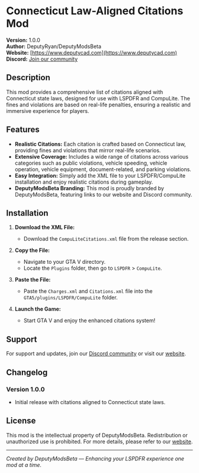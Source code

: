 # Connecticut Law-Aligned Citations Mod

**Version:** 1.0.0  
**Author:** DeputyRyan/DeputyModsBeta  
**Website:** [https://www.deputycad.com](https://www.deputycad.com)  
**Discord:** [Join our community](https://discord.gg/UF88cEKxCZ)

## Description

This mod provides a comprehensive list of citations aligned with Connecticut state laws, designed for use with LSPDFR and CompuLite. The fines and violations are based on real-life penalties, ensuring a realistic and immersive experience for players.

## Features

- **Realistic Citations:** Each citation is crafted based on Connecticut law, providing fines and violations that mirror real-life scenarios.
- **Extensive Coverage:** Includes a wide range of citations across various categories such as public violations, vehicle speeding, vehicle operation, vehicle equipment, document-related, and parking violations.
- **Easy Integration:** Simply add the XML file to your LSPDFR/CompuLite installation and enjoy realistic citations during gameplay.
- **DeputyModsBeta Branding:** This mod is proudly branded by DeputyModsBeta, featuring links to our website and Discord community.

## Installation

1. **Download the XML File:**
   - Download the `CompuLiteCitations.xml` file from the release section.

2. **Copy the File:**
   - Navigate to your GTA V directory.
   - Locate the `Plugins` folder, then go to `LSPDFR` > `CompuLite`.

3. **Paste the File:**
   - Paste the `Charges.xml` and `Citations.xml` file into the `GTA5/plugins/LSPDFR/CompuLite` folder.

4. **Launch the Game:**
   - Start GTA V and enjoy the enhanced citations system!

## Support

For support and updates, join our [Discord community](https://discord.gg/UF88cEKxCZ) or visit our [website](https://www.deputycad.com).

## Changelog

### Version 1.0.0
- Initial release with citations aligned to Connecticut state laws.

## License

This mod is the intellectual property of DeputyModsBeta. Redistribution or unauthorized use is prohibited. For more details, please refer to our [website](https://www.deputycad.com).

---

*Created by DeputyModsBeta — Enhancing your LSPDFR experience one mod at a time.*
